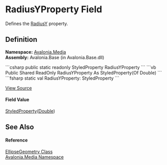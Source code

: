 # RadiusYProperty Field


Defines the <a href="P_Avalonia_Media_EllipseGeometry_RadiusY">RadiusY</a> property.



## Definition
**Namespace:** <a href="N_Avalonia_Media">Avalonia.Media</a>  
**Assembly:** Avalonia.Base (in Avalonia.Base.dll)

<Tabs groupId="api-code-preview">
<TabItem value="csharp" label="C#">
```csharp
public static readonly StyledProperty<double> RadiusYProperty
```
</TabItem>
<TabItem value="vb" label="VB">
```vb
Public Shared ReadOnly RadiusYProperty As StyledProperty(Of Double)
```
</TabItem>
<TabItem value="fsharp" label="F#">
```fsharp
static val RadiusYProperty: StyledProperty<float>
```
</TabItem>
</Tabs>



<a href="https://github.com/AvaloniaUI/Avalonia/tree/master/src/Avalonia.Base/Media/EllipseGeometry.cs" title="View the source code">View Source</a>



#### Field Value
<a href="T_Avalonia_StyledProperty_1">StyledProperty</a>(<a href="https://learn.microsoft.com/dotnet/api/system.double" target="_blank" rel="noopener noreferrer">Double</a>)

## See Also


#### Reference
<a href="T_Avalonia_Media_EllipseGeometry">EllipseGeometry Class</a>  
<a href="N_Avalonia_Media">Avalonia.Media Namespace</a>  

